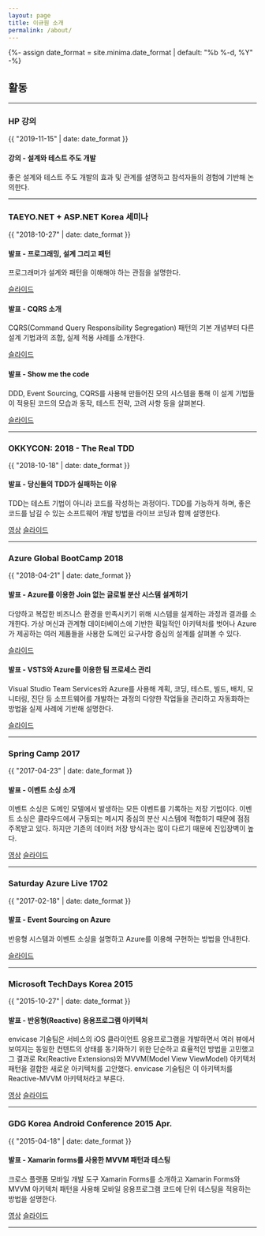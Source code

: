 ```yaml
---
layout: page
title: 이규원 소개
permalink: /about/
---
```


{%- assign date_format = site.minima.date_format | default: "%b %-d, %Y" -%}

## 활동

---

### HP 강의

{{ "2019-11-15" | date: date_format }}

#### 강의 - 설계와 테스트 주도 개발

좋은 설계와 테스트 주도 개발의 효과 및 관계를 설명하고 참석자들의 경험에 기반해 논의한다.

---

### TAEYO.NET + ASP.NET Korea 세미나

{{ "2018-10-27" | date: date_format }}

#### 발표 - 프로그래밍, 설계 그리고 패턴

프로그래머가 설계와 패턴을 이해해야 하는 관점을 설명한다.

[슬라이드](https://1drv.ms/p/s!ArHM66R5MeWxgoA6e-G9FOC_nvU22g)

#### 발표 - CQRS 소개

CQRS(Command Query Responsibility Segregation) 패턴의 기본 개념부터 다른 설계 기법과의 조합, 실제 적용 사례를 소개한다.

[슬라이드](https://1drv.ms/p/s!ArHM66R5MeWxgoA8ssYHrJqfllxTcA)

#### 발표 - Show me the code

DDD, Event Sourcing, CQRS를 사용해 만들어진 모의 시스템을 통해 이 설계 기법들이 적용된 코드의 모습과 동작, 테스트 전략, 고려 사항 등을 살펴본다.

[슬라이드](https://1drv.ms/p/s!ArHM66R5MeWxgoA-Ntbq7mne1AARMQ)

---

### OKKYCON: 2018 - The Real TDD

{{ "2018-10-18" | date: date_format }}

#### 발표 - 당신들의 TDD가 실패하는 이유

TDD는 테스트 기법이 아니라 코드를 작성하는 과정이다. TDD를 가능하게 하며, 좋은 코드를 남길 수 있는 소프트웨어 개발 방법을 라이브 코딩과 함께 설명한다.

[영상](https://youtu.be/UttzAcbuk5k)
[슬라이드](https://1drv.ms/p/s!ArHM66R5MeWxgoBFOh1tmsMWBUulYQ)

---

### Azure Global BootCamp 2018

{{ "2018-04-21" | date: date_format }}

#### 발표 - Azure를 이용한 Join 없는 글로벌 분산 시스템 설계하기

다양하고 복잡한 비즈니스 환경을 만족시키기 위해 시스템을 설계하는 과정과 결과를 소개한다. 가상 머신과 관계형 데이터베이스에 기반한 획일적인 아키텍처를 벗어나 Azure가 제공하는 여러 제품들을 사용한 도메인 요구사항 중심의 설계를 살펴볼 수 있다.

[슬라이드](https://1drv.ms/p/s!ArHM66R5MeWxgosG_OoaGRa5UAqCow)

#### 발표 - VSTS와 Azure를 이용한 팀 프로세스 관리

Visual Studio Team Services와 Azure를 사용해 계획, 코딩, 테스트, 빌드, 배치, 모니터링, 진단 등 소프트웨어를 개발하는 과정의 다양한 작업들을 관리하고 자동화하는 방법을 실제 사례에 기반해 설명한다.

[슬라이드](https://1drv.ms/p/s!ArHM66R5MeWxgf0-rg_6acrsq6t_Tg)

---

### Spring Camp 2017

{{ "2017-04-23" | date: date_format }}

#### 발표 - 이벤트 소싱 소개

이벤트 소싱은 도메인 모델에서 발생하는 모든 이벤트를 기록하는 저장 기법이다. 이벤트 소싱은 클라우드에서 구동되는 메시지 중심의 분산 시스템에 적합하기 때문에 점점 주목받고 있다. 하지만 기존의 데이터 저장 방식과는 많이 다르기 때문에 진입장벽이 높다.

[영상](https://www.youtube.com/watch?v=TDhknOIYvw4)
[슬라이드](https://1drv.ms/p/s!ArHM66R5MeWxgfNNXKWqHcz8z_0ixw)

---

### Saturday Azure Live 1702

{{ "2017-02-18" | date: date_format }}

#### 발표 - Event Sourcing on Azure

반응형 시스템과 이벤트 소싱을 설명하고 Azure를 이용해 구현하는 방법을 안내한다.

[슬라이드](https://1drv.ms/p/s!ArHM66R5MeWxgfF3ce3HZEgdKQkZug)

---

### Microsoft TechDays Korea 2015

{{ "2015-10-27" | date: date_format }}

#### 발표 - 반응형(Reactive) 응용프로그램 아키텍처

envicase 기술팀은 서비스의 iOS 클라이언트 응용프로그램을 개발하면서 여러 뷰에서 보여지는 동일한 컨텐트의 상태를 동기화하기 위한 단순하고 효율적인 방법을 고민했고 그 결과로 Rx(Reactive Extensions)와 MVVM(Model View ViewModel) 아키텍처 패턴을 결합한 새로운 아키텍처를 고안했다. envicase 기술팀은 이 아키텍처를 Reactive-MVVM 아키텍처라고 부른다.

[영상](https://channel9.msdn.com/Events/TechDays/TDK2015/T3-6)
[슬라이드](https://1drv.ms/p/s!ArHM66R5MeWxgcYgcuawN20s5Q0sJg)

---

### GDG Korea Android Conference 2015 Apr.

{{ "2015-04-18" | date: date_format }}

#### 발표 - Xamarin forms를 사용한 MVVM 패턴과 테스팅

크로스 플랫폼 모바일 개발 도구 Xamarin Forms를 소개하고 Xamarin Forms와 MVVM 아키텍처 패턴을 사용해 모바일 응용프로그램 코드에 단위 테스팅을 적용하는 방법을 설명한다.

[영상](https://www.youtube.com/watch?v=eM1996ULnmg)
[슬라이드](https://www.slideshare.net/gdgkorea/xamarin-forms-mvvm-and-testing-47243984)

---
